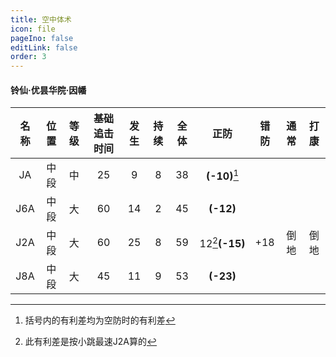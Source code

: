 ```yaml
---
title: 空中体术
icon: file
pageIno: false
editLink: false
order: 3
---
```

#### 铃仙·优昙华院·因幡

|名称|位置|等级|基础追击时间|发生|持续|全体|正防|错防|通常|打康|
|:--:|:--:|:-:|:-----:|:--:|:-:|:--:|:-:|:--:|:--:|:-:|
|JA|中段|中|25|9|8|38|**(-10)**[^1]||||
|J6A|中段|大|60|14|2|45|**(-12)**||||
|J2A|中段|大|60|25|8|59|12[^2]**(-15)**|+18|倒地|倒地|
|J8A|中段|大|45|11|9|53|**(-23)**||||




[^1]: 括号内的有利差均为空防时的有利差
[^2]: 此有利差是按小跳最速J2A算的
